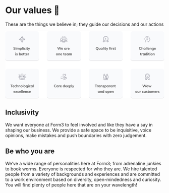 # Our values 🚀

These are the things we believe in; they guide our decisions and our actions

![Our Values](../assets/values.png)

## Inclusivity

We want everyone at Form3 to feel involved and like they have a say in shaping our business. We provide a safe space to be inquisitive, voice opinions, make mistakes and push boundaries with zero judgement.

## Be who you are

We’ve a wide range of personalities here at Form3; from adrenaline junkies to book worms. Everyone is respected for who they are. We hire talented people from a variety of backgrounds and experiences and are committed to a work environment based on diversity, open-mindedness and curiosity. You will find plenty of people here that are on your wavelength!
